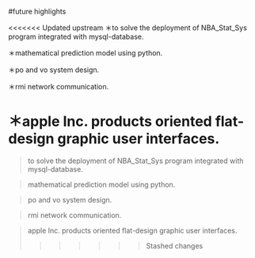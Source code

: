#future highlights

<<<<<<< Updated upstream
＊to solve the deployment of NBA_Stat_Sys program integrated with mysql-database.

＊mathematical prediction model using python.

＊po and vo system design.

＊rmi network communication.

＊apple Inc. products oriented flat-design graphic user interfaces.
=======
>to solve the deployment of NBA_Stat_Sys program integrated with mysql-database.

>mathematical prediction model using python.

>po and vo system design.

>rmi network communication.

>apple Inc. products oriented flat-design graphic user interfaces.
>>>>>>> Stashed changes

